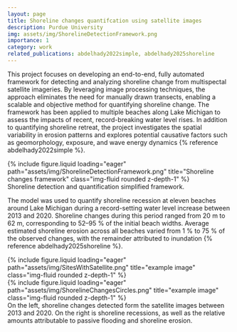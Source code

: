 ```yaml
---
layout: page
title: Shoreline changes quantifcation using satellite images
description: Purdue University
img: assets/img/ShorelineDetectionFramework.png
importance: 1
category: work
related_publications: abdelhady2022simple, abdelhady2025shoreline
---
```


This project focuses on developing an end-to-end, fully automated framework for detecting and analyzing shoreline change from multispectal satellite imageries. By leveraging image processing techniques, the approach eliminates the need for manually drawn transects, enabling a scalable and objective method for quantifying shoreline change. The framework has been applied to multiple beaches along Lake Michigan to assess the impacts of recent, record-breaking water level rises. In addition to quantifying shoreline retreat, the project investigates the spatial variability in erosion patterns and explores potential causative factors such as geomorphology, exposure, and wave energy dynamics {% reference abdelhady2022simple %}.

<div class="row">
    <div class="col-sm mt-3 mt-md-0">
        {% include figure.liquid loading="eager" path="assets/img/ShorelineDetectionFramework.png" title="Shoreline changes framework" class="img-fluid rounded z-depth-1" %}
    </div>
</div>
<div class="caption">
    Shoreline detection and quantification simplified framework.
</div>


The model was used to quantify shoreline recession at eleven beaches around Lake Michigan during a record-setting water level increase between 2013 and 2020. Shoreline changes during this period ranged from 20 m to 62 m, corresponding to 52–95 % of the initial beach widths. Average estimated shoreline erosion across all beaches varied from 1 % to 75 % of the observed changes, with the remainder attributed to inundation {% reference abdelhady2025shoreline %}. 

<div class="row">
    <div class="col-sm mt-3 mt-md-0">
        {% include figure.liquid loading="eager" path="assets/img/SitesWithSatellite.png" title="example image" class="img-fluid rounded z-depth-1" %}
    </div>
    <div class="col-sm mt-3 mt-md-0">
        {% include figure.liquid loading="eager" path="assets/img/ShorelineChangesCircles.png" title="example image" class="img-fluid rounded z-depth-1" %}
    </div>
</div>
<div class="caption">
    On the left, shoreline changes detected form the satellite images between 2013 and 2020. On the right is shoreline recessions, as well as the relative amounts attributable to passive flooding and shoreline erosion.
</div>